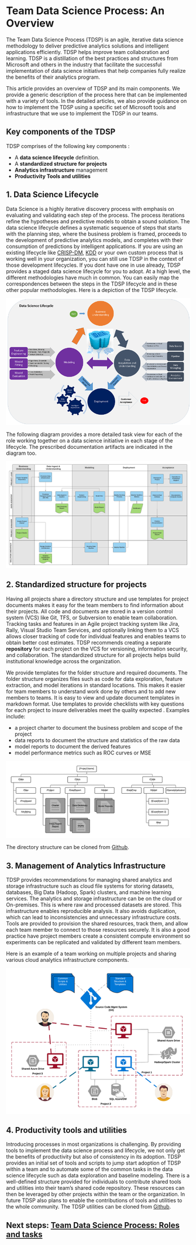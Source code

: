 <properties
	pageTitle="Team Data Science Process: An Overview"
	description="An outline of the key components of the Team Data Science Team."  
	services="machine-learning"
	documentationCenter=""
	authors="bradsev"
	manager="jhubbard"
	editor="cgronlun" />

<tags
	ms.service="machine-learning"
	ms.workload="data-services"
	ms.tgt_pltfrm="na"
	ms.devlang="na"
	ms.topic="article"
	ms.date="09/22/2016"
	ms.author="bradsev;hangzh;"/>

# Team Data Science Process: An Overview

The Team Data Science Process (TDSP) is an agile, iterative data science methodology to deliver predictive analytics solutions and intelligent applications efficiently. TDSP helps improve team collaboration and learning. TDSP is a distillation of the best practices and structures from Microsoft and others in the industry that facilitate the successful implementation of data science initiatives that help companies fully realize the benefits of their analytics program.

This article provides an overview of TDSP and its main components. We provide a generic description of the process here that can be implemented with a variety of tools. In the detailed articles, we also provide guidance on how to implement the TDSP using a specific set of Microsoft tools and infrastructure that we use to implement the TDSP in our teams. 

## Key components of the TDSP

TDSP comprises of the following key components :  

* A **data science lifecycle** definition.  
* A **standardized structure for projects** 
* **Analytics infrastructure** management 
* **Productivity Tools and utilities**  

## 1. Data Science Lifecycle 

Data Science is a highly iterative discovery process with emphasis on evaluating and validating each step of the process. The process iterations refine the hypotheses and predictive models to obtain a sound solution. The data science lifecycle defines a systematic sequence of steps that starts with the planning step, where the business problem is framed, proceeds to the development of predictive analytics models, and completes with their consumption of predictions by intelligent applications. If you are using an existing lifecycle like [CRISP-DM](https://wikipedia.org/wiki/Cross_Industry_Standard_Process_for_Data_Mining), [KDD](https://wikipedia.org/wiki/Data_mining#Process) or your own custom process that is working well in your organization, you can still use TDSP in the context of those development lifecycles. If you dont have one in use already, TDSP provides a staged data science lifecycle for you to adopt. At a high level, the different methodologies have much in common. You can easily map the correspondences between the steps in the TDSP lifecycle and in these other popular methodologies. Here is a depiction of the TDSP lifecycle. 

![TDSP_LIFECYCLE](./media/team-data-science-process-overview/tdsp-lifecycle.png) 

The following diagram provides a more detailed task view for each of the role working together on a data science initiative in each stage of the lifecycle. The prescribed documentation artifacts are indicated in the diagram too. 

![TDSP_SWIMLANE](./media/team-data-science-process-overview/tdsp-swimlane.png)

## 2. Standardized structure for projects
Having all projects share a directory structure and use templates for project documents makes it easy for the team members to find information about their projects. All code and documents are stored in a version control system (VCS) like Git, TFS, or Subversion to enable team collaboration. Tracking tasks and features in an Agile project tracking system like Jira, Rally, Visual Studio Team Services, and optionally linking them to a VCS allows closer tracking of code for individual features and enables teams to obtain better cost estimates. TDSP recommends creating a separate **repository** for each project on the VCS for versioning, information security, and collaboration. The standardized structure for all projects helps build institutional knowledge across the organization. 

We provide templates for the folder structure and required documents. The folder structure organizes files such as code for data exploration, feature extraction, and model iterations in standard locations. This makes it easier for team members to understand work done by others and to add new members to teams. It is easy to view and update document templates in markdown format. Use templates to provide checklists with key questions for each project to insure deliverables meet the quality expected . Examples include:

* a project charter to document the business problem and scope of the project 
* data reports to document the structure and statistics of the raw data
* model reports to document the derived features
* model performance metrics such as ROC curves or MSE

![TDSP_DIR_STRUCT](./media/team-data-science-process-overview/tdsp-dir-structure.png) 

The directory structure can be cloned from [Github](http://aka.ms/tdspprojtemplate). 

## 3. Management of Analytics Infrastructure
TDSP provides recommendations for managing shared analytics and storage infrastructure such as cloud file systems for storing datasets, databases, Big Data (Hadoop, Spark) clusters, and machine learning services. The analytics and storage infrastructure can be on the cloud or On-premises. This is where raw and processed datasets are stored. This infrastructure enables reproducible analysis. It also avoids duplication, which can lead to inconsistencies and unnecessary infrastructure costs. Tools are provided to provision the shared resources, track them, and allow each team member to connect to those resources securely. It is also a good practice have project members create a consistent compute environment so experiments can be replicated and validated by different team members. 

Here is an example of a team working on multiple projects and sharing various cloud analytics infrastructure components. 

![TDSP_INFRA](./media/team-data-science-process-overview/tdsp-analytics-infra.png)
## 4. Productivity tools and utilities

Introducing processes in most organizations is challenging. By providing tools to implement the data science process and lifecycle, we not only get the benefits of productivity but also of consistency in its adoption. TDSP provides an initial set of tools and scripts to jump start adoption of TDSP within a team and to automate some of the common tasks in the data science lifecycle such as data exploration and baseline modeling. There is a well-defined structure provided for individuals to contribute shared tools and utilities into their team’s shared code repository.  These resources can then be leveraged by other projects within the team or the organization. In future TDSP also plans to enable the contributions of tools and utilities to the whole community. 
The TDSP utilities can be cloned from [Github](http://aka.ms/tdsputilities). 

## Next steps: [Team Data Science Process: Roles and tasks](./team-data-science-process-roles-tasks.md)


